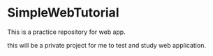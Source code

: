 # SimpleWebTutorial
This is a practice repository for web app.

this will be a private project for me to test and study web application. 
